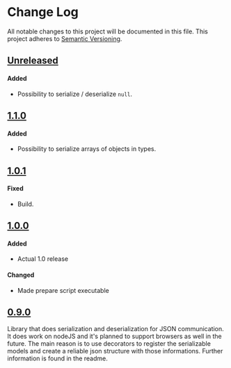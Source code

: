 # Change Log
All notable changes to this project will be documented in this file.
This project adheres to [Semantic Versioning](http://semver.org/).

## [Unreleased]
#### Added
- Possibility to serialize / deserialize `null`.

## [1.1.0]
#### Added
- Possibility to serialize arrays of objects in types.

## [1.0.1]
#### Fixed
- Build.

## [1.0.0]
#### Added
- Actual 1.0 release

#### Changed
- Made prepare script executable

## [0.9.0]
Library that does serialization and deserialization for JSON communication. It does work on nodeJS and it's planned
to support browsers as well in the future. The main reason is to use decorators to register the serializable models
and create a reliable json structure with those informations. Further information is found in the readme.

[Unreleased]: https://github.com/buehler/ts-json-serializer/compare/v1.1.0...master
[1.1.0]: https://github.com/buehler/ts-json-serializer/compare/v1.0.1...v1.1.0
[1.0.1]: https://github.com/buehler/ts-json-serializer/compare/v1.0.0...v1.0.1
[1.0.0]: https://github.com/buehler/ts-json-serializer/compare/v0.9.0...v1.0.0
[0.9.0]: https://github.com/buehler/ts-json-serializer/tree/v0.9.0
